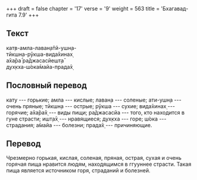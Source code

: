 +++
draft = false
chapter = '17'
verse = '9'
weight = 563
title = 'Бхагавад-гита 7.9'
+++
## Текст

кат̣в-амла-лаван̣а̄тй-ушн̣а-  
тӣкшн̣а-рӯкша-вида̄хинах̣  
а̄ха̄ра̄ ра̄джасасйешт̣а̄  
дух̣кха-ш́ока̄майа-прада̄х̣

## Пословный перевод

кат̣у --- горькие; амла --- кислые; лаван̣а --- соленые; ати-ушн̣а ---
очень пряные; тӣкшн̣а --- острые; рӯкша --- сухие; вида̄хинах̣ --- горячие;
а̄ха̄ра̄х̣ --- виды пищи; ра̄джасасйа --- того, кто находится в гуне страсти;
ишт̣а̄х̣ --- нравящиеся; дух̣кха --- горе; ш́ока --- страдания; а̄майа ---
болезни; прада̄х̣ --- причиняющие.

## Перевод

Чрезмерно горькая, кислая, соленая, пряная, острая, сухая и очень
горячая пища нравится людям, находящимся в ггууннее страсти. Такая пища
является источником горя, страданий и болезней.

